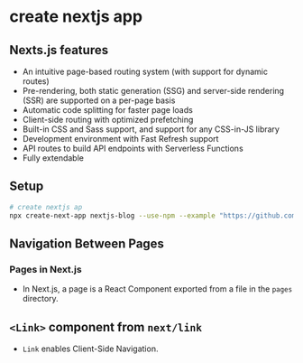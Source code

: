 # create nextjs app

## Nexts.js features

- An intuitive page-based routing system (with support for dynamic routes)
- Pre-rendering, both static generation (SSG) and server-side rendering (SSR) are supported on a per-page basis
- Automatic code splitting for faster page loads
- Client-side routing with optimized prefetching
- Built-in CSS and Sass support, and support for any CSS-in-JS library
- Development environment with Fast Refresh support
- API routes to build API endpoints with Serverless Functions
- Fully extendable

## Setup

```sh
# create nextjs ap
npx create-next-app nextjs-blog --use-npm --example "https://github.com/vercel/next-learn/tree/master/basics/learn-starter"
```

## Navigation Between Pages

### Pages in Next.js

- In Next.js, a page is a React Component exported from a file in the `pages` directory.

## `<Link>` component from `next/link`

- `Link` enables Client-Side Navigation.
